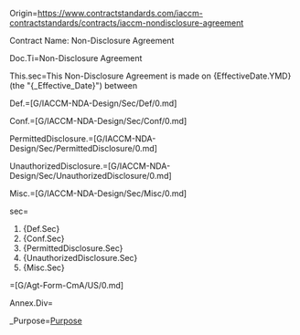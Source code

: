 Origin=<a href="https://www.contractstandards.com/iaccm-contractstandards/contracts/iaccm-nondisclosure-agreement">https://www.contractstandards.com/iaccm-contractstandards/contracts/iaccm-nondisclosure-agreement</a>

Contract Name: Non-Disclosure Agreement

Doc.Ti=Non-Disclosure Agreement

This.sec=This Non-Disclosure Agreement is made on {EffectiveDate.YMD} (the "{_Effective_Date}") between

Def.=[G/IACCM-NDA-Design/Sec/Def/0.md]

Conf.=[G/IACCM-NDA-Design/Sec/Conf/0.md]

PermittedDisclosure.=[G/IACCM-NDA-Design/Sec/PermittedDisclosure/0.md]

UnauthorizedDisclosure.=[G/IACCM-NDA-Design/Sec/UnauthorizedDisclosure/0.md]

Misc.=[G/IACCM-NDA-Design/Sec/Misc/0.md]

sec=<ol class="sec-and"><li>{Def.Sec}<li>{Conf.Sec}<li>{PermittedDisclosure.Sec}<li>{UnauthorizedDisclosure.Sec}<li>{Misc.Sec}</ol>

=[G/Agt-Form-CmA/US/0.md]

Annex.Div=</i>

_Purpose=<a href="#Def.Purpose.sec" class="definedterm">Purpose</a>